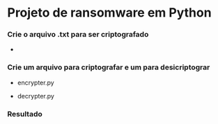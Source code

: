 # Projeto de ransomware em Python

### Crie o arquivo .txt para ser criptografado

-

### Crie um arquivo para criptografar e um para desicriptograr

- encrypter.py


- decrypter.py

### Resultado
